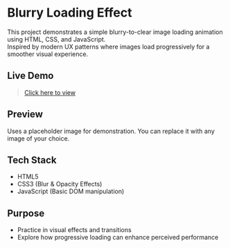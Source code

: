 # Blurry Loading Effect

This project demonstrates a simple blurry-to-clear image loading animation using HTML, CSS, and JavaScript.  
Inspired by modern UX patterns where images load progressively for a smoother visual experience.

## Live Demo
> [Click here to view](https://sudharsanamrk.github.io/blurry-loading/)

## Preview
Uses a placeholder image for demonstration. You can replace it with any image of your choice.

## Tech Stack
- HTML5
- CSS3 (Blur & Opacity Effects)
- JavaScript (Basic DOM manipulation)

## Purpose
- Practice in visual effects and transitions
- Explore how progressive loading can enhance perceived performance
